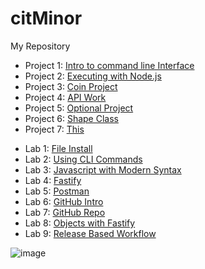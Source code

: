 # citMinor
My Repository
- Project 1: [Intro to command line Interface](https://fodonnel1.github.io/cit281-project1/)
- Project 2: [Executing with Node.js](https://fodonnel1.github.io/cit281-project2/)
- Project 3: [Coin Project](https://fodonnel1.github.io/cit281-project3/)
- Project 4: [API Work](https://fodonnel1.github.io/cit281-project4/)
- Project 5: [Optional Project](https://fodonnel1.github.io/cit281-project5/)
- Project 6: [Shape Class](https://fodonnel1.github.io/cit281-project6/)
- Project 7: [This](https://fodonnel1.github.io/cit281-project7/)

* Lab 1: [File Install](https://fodonnel1.github.io/cit281-lab1/)
* Lab 2: [Using CLI Commands](https://fodonnel1.github.io/cit281-lab2/)
* Lab 3: [Javascript with Modern Syntax](https://fodonnel1.github.io/cit281-lab3/)
* Lab 4: [Fastify](https://fodonnel1.github.io/cit281-lab4/)
* Lab 5: [Postman](https://fodonnel1.github.io/cit281-lab5/)
* Lab 6: [GitHub Intro](https://fodonnel1.github.io/cit281-lab6/)
* Lab 7: [GitHub Repo](https://fodonnel1.github.io/cit281-lab7/)
* Lab 8: [Objects with Fastify](https://fodonnel1.github.io/cit281-lab8/)
* Lab 9: [Release Based Workflow](https://fodonnel1.github.io/cit281-lab9/)

![image](https://github.com/fodonnel1/citMinor/assets/134100850/ed471b21-c6bb-4f90-b5eb-9b213ba0e7e3)
